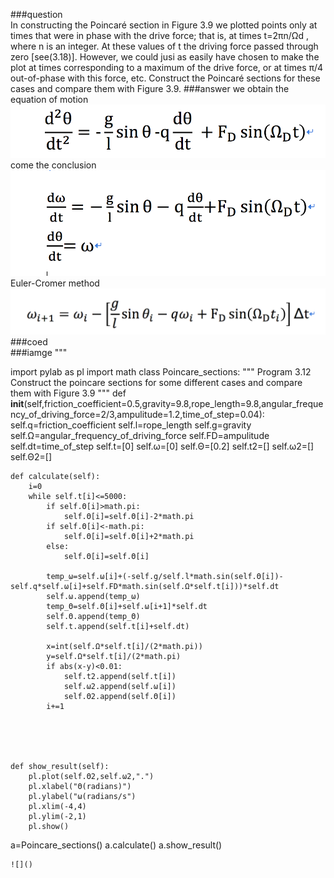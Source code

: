 ###question<br>
In constructing the Poincaré section in Figure 3.9 we plotted points only at times that were in phase with the drive force; that is, at times t=2πn/Ωd , where n is an integer. At these values of t the driving force passed through zero [see(3.18)]. However, we could jusi as easily have chosen to make the plot at times corresponding to a maximum of the drive force, or at times π/4 out-of-phase with this force, etc. Construct the Poincaré sections for these cases and compare them with Figure 3.9.
###answer
we obtain the equation of motion<br>
![](https://github.com/chenzhuo316/Compuational_physics_N2014301020138/blob/master/gif/QQ20171027-233052%402x.png)<br>
come the conclusion<br>
![](https://github.com/chenzhuo316/Compuational_physics_N2014301020138/blob/master/gif/QQ20171027-233106%402x.png)<br>
Euler-Cromer method
![](https://github.com/chenzhuo316/Compuational_physics_N2014301020138/blob/master/gif/QQ20171027-233121%402x.png)<br>
###coed<br>
###iamge
"""

import pylab as pl
import math
class  Poincare_sections:
    """
    Program 3.12
    Construct the poincare sections for some different cases
    and compare them with Figure 3.9
    """
    def __init__(self,friction_coefficient=0.5,gravity=9.8,rope_length=9.8,angular_frequency_of_driving_force=2/3,ampulitude=1.2,time_of_step=0.04):
        self.q=friction_coefficient
        self.l=rope_length
        self.g=gravity
        self.Ω=angular_frequency_of_driving_force
        self.FD=ampulitude
        self.dt=time_of_step
        self.t=[0]
        self.ω=[0]
        self.Θ=[0.2]
        self.t2=[]
        self.ω2=[]
        self.Θ2=[]
                      




    def calculate(self):
        i=0
        while self.t[i]<=5000:     
            if self.Θ[i]>math.pi:   
                self.Θ[i]=self.Θ[i]-2*math.pi
            if self.Θ[i]<-math.pi:
                self.Θ[i]=self.Θ[i]+2*math.pi
            else:
                self.Θ[i]=self.Θ[i]
    
            temp_ω=self.ω[i]+(-self.g/self.l*math.sin(self.Θ[i])-self.q*self.ω[i]+self.FD*math.sin(self.Ω*self.t[i]))*self.dt
            self.ω.append(temp_ω)
            temp_Θ=self.Θ[i]+self.ω[i+1]*self.dt
            self.Θ.append(temp_Θ)
            self.t.append(self.t[i]+self.dt)
            
            x=int(self.Ω*self.t[i]/(2*math.pi))
            y=self.Ω*self.t[i]/(2*math.pi)
            if abs(x-y)<0.01:
                self.t2.append(self.t[i])  
                self.ω2.append(self.ω[i])
                self.Θ2.append(self.Θ[i])
            i+=1

            
        
            
            
    def show_result(self):      
        pl.plot(self.Θ2,self.ω2,".")
        pl.xlabel("Θ(radians)")
        pl.ylabel("ω(radians/s")
        pl.xlim(-4,4)
        pl.ylim(-2,1)
        pl.show()
a=Poincare_sections()
a.calculate()
a.show_result()
```
![]()
